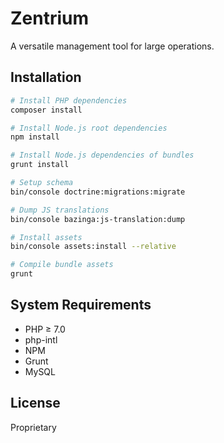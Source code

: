 # Zentrium

A versatile management tool for large operations.

## Installation

```bash
# Install PHP dependencies
composer install

# Install Node.js root dependencies
npm install

# Install Node.js dependencies of bundles
grunt install

# Setup schema
bin/console doctrine:migrations:migrate

# Dump JS translations
bin/console bazinga:js-translation:dump

# Install assets
bin/console assets:install --relative

# Compile bundle assets
grunt
```

## System Requirements

 * PHP ≥ 7.0
 * php-intl
 * NPM
 * Grunt
 * MySQL

## License

Proprietary
